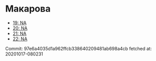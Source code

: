 # Макарова
- [19: NA](19.md)
- [20: NA](20.md)
- [21: NA](21.md)
- [22: NA](22.md)

Commit: 97e6a4035d1a962ffcb338640209481ab698a4cb
 fetched at: 20201017-080231
